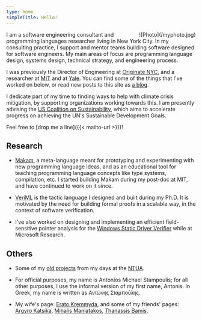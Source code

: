 ```yaml
---
type: home
simpleTitle: Hello!
---
```


<span style="border-radius: 10px; padding: -10px; display: block; overflow: hidden; float: right; padding: 0px; margin-left: 20px;">
![Photo](/myphoto.jpg)
</span>

I am a software engineering consultant and programming languages researcher living in New York City.
In my consulting practice, I support and mentor teams building software designed for software engineers. My main areas of focus are programming language design, systems design, technical strategy, and engineering process.

I was previously the Director of Engineering at [Originate NYC](http://www.originate.com/), and a researcher at [MIT](http://plv.csail.mit.edu/)
and at [Yale](http://cpsc.yale.edu/). You can find some of the things that I've worked on below, or
read new posts to this site as [a blog](/blog).

I dedicate part of my time to finding ways to help with climate crisis mitigation, by supporting organizations working towards this. I am presently advising the [US Coalition on Sustainability](https://www.uscoalitiononsustainability.org/), which aims to accelerate progress on achieving the UN's Sustainable Development Goals.

Feel free to [drop me a line]({{< mailto-url >}})!


## Research

* [Makam](/makam), a meta-language meant for prototyping and experimenting with new programming language ideas,
and as an educational tool for teaching programming language concepts like type systems, compilation, etc.
I started building Makam during my post-doc at MIT, and have continued to work on it since.

* [VeriML](/veriml) is the tactic language I designed and built during my Ph.D. It is motivated by the need
for building formal proofs in a scalable way, in the context of software verification.

* I've also worked on designing and implementing an efficient field-sensitive pointer analysis for
  the [Windows Static Driver Verifier](http://research.microsoft.com/en-us/projects/slam/) while at
  Microsoft Research.

## Others

* Some of my [old projects](/oldprojects) from my days at the [NTUA](http://www.ece.ntua.gr/).

* For official purposes, my name is Antonios Michael Stampoulis; for all other purposes, I use
the informal version of my first name, Antonis. In Greek, my name is written as <span
style="font-family: 'Helvetica', 'Arial', sans;">Αντώνης Σταμπούλης</span>.

* My wife's page: [Erato Kremmyda](http://www.eratoAkremmyda.com), and some of my friends' pages:
  [Argyro Katsika](http://www.ling.uni-potsdam.de/~katsika/),
  [Mihalis Maniatakos](http://nyuad.nyu.edu/en/academics/faculty/michail-maniatakos.html),
  [Thanassis Bamis](http://www.engr.uconn.edu/~bam11008/).
